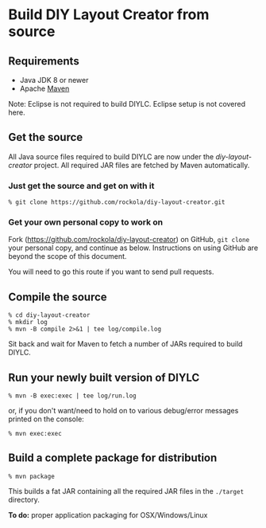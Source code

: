 # Build DIY Layout Creator from source

## Requirements

* Java JDK 8 or newer
* Apache [Maven](https://maven.apache.org)

Note: Eclipse is not required to build DIYLC. Eclipse setup is not covered here.

## Get the source

All Java source files required to build DIYLC are now under the
_diy-layout-creator_ project. All required JAR files are fetched by
Maven automatically.

### Just get the source and get on with it

    % git clone https://github.com/rockola/diy-layout-creator.git

### Get your own personal copy to work on

Fork (https://github.com/rockola/diy-layout-creator) on GitHub,
````git clone```` your personal copy, and continue as
below. Instructions on using GitHub are beyond the scope of this
document.

You will need to go this route if you want to send pull requests.

## Compile the source

	% cd diy-layout-creator
	% mkdir log
	% mvn -B compile 2>&1 | tee log/compile.log
	
Sit back and wait for Maven to fetch a number of JARs required to build DIYLC.

## Run your newly built version of DIYLC

	% mvn -B exec:exec | tee log/run.log
	
or, if you don't want/need to hold on to various debug/error messages printed on the console:

	% mvn exec:exec
	
## Build a complete package for distribution

	% mvn package
	
This builds a fat JAR containing all the required JAR files in the ````./target```` directory.

**To do:** proper application packaging for OSX/Windows/Linux
